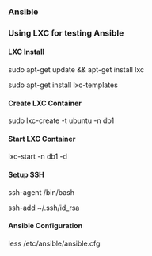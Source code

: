 ### Ansible

### Using LXC for testing Ansible

#### LXC Install

sudo apt-get update && apt-get install lxc

sudo apt-get install lxc-templates

#### Create LXC Container

sudo lxc-create -t ubuntu -n db1

#### Start LXC Container

lxc-start -n db1 -d

#### Setup SSH

ssh-agent /bin/bash

ssh-add ~/.ssh/id_rsa

#### Ansible Configuration

less /etc/ansible/ansible.cfg
